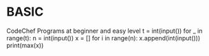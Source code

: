 # BASIC
CodeChef Programs at beginner and easy level
t = int(input())
for _ in range(t):
    n = int(input())
    x = []
    for i in range(n):
        x.append(int(input()))
    print(max(x))
        

